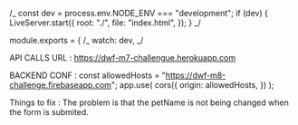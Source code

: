 <!-- Esto va arriba de module.exports en webpack -->

/_ const dev = process.env.NODE_ENV === "development";
if (dev) {
LiveServer.start({
root: "./",
file: "index.html",
});
} _/

<!-- Dentro del module.exports va el watch dev que saque -->

module.exports = {
/_ watch: dev, _/

API CALLS URL :
https://dwf-m7-challengue.herokuapp.com

BACKEND CONF :
const allowedHosts = "https://dwf-m8-challenge.firebaseapp.com";
app.use(
cors({
origin: allowedHosts,
})
);

Things to fix :
The problem is that the petName is not being changed when the form is submited.
